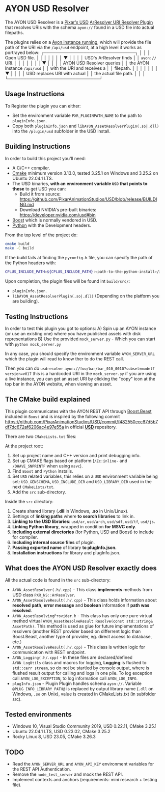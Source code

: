 # AYON USD Resolver
The AYON USD Resolver is a [Pixar's USD](https://openusd.org) [ArResolver URI Resolver Plugin](https://openusd.org/release/api/ar_page_front.html#ar_uri_resolvers) that resolves URIs with the schema `ayon://` found in a USD file into actual filepaths.

The plugins relies on a [Ayon instance running](https://github.com/ynput/ayon-docker), which will provide the file path of the URI via the `/api/usd` endpoint, at a high level it works as portrayed below:
 ┌──────────────────────────────┐
 │                              │
 │ Open USD file.               │
 │                              │
 │            │                 │
 │            ▼                 │
 │                              │
 │ USD's ArResolver finds       │
 │ `ayon://` URI.               │
 │                              │
 │            │                 │
 │            ▼                 │
 │                              │
 │ AYON USD Resolver queries    │
 │ the AYON Instance `/api/usd` │
 │ with the URI and receives a  │
 │ filepath.                    │
 │                              │
 │            │                 │
 │            ▼                 │
 │                              │
 │ USD replaces URI with actual │
 │ the actual file path.        │
 │                              │
 └──────────────────────────────┘

## Usage Instructions
To Register the plugin you can either:
 * Set the environment variable `PXR_PLUGINPATH_NAME` to the path to `pluginInfo.json`.
 * Copy both `pluginInfo.json` and `libAYON_AssetResolverPlugin(.so|.dll)` into the `/plugin/usd` subfolder in the USD install.

## Building Instructions
In order to build this project you'll need:
 * A C/C++ compiler.
 * [Cmake](https://cmake.org/) minimum version 3.13.0, tested 3.25.1 on Windows and 3.25.2 on Ubuntu 22.04.1 LTS.
 * The USD binaries, **with an environment variable `USD` that points to these** to get USD you can:
    - Build it from source: https://github.com/PixarAnimationStudios/USD/blob/release/BUILDING.md
    - Download NVIDIA's pre-built binaries: https://developer.nvidia.com/usd#bin
 * [Boost](https://boost.org/) which is normally vendored in USD.
 * [Python](https://python.org/) with the Development headers.

From the top level of the project do:
 ```bash
 cmake build
 make -C build
 ```

If the build fails at finding the `pyconfig.h` file, you can specify the path of the Python headers with:
 ```bash
 CPLUS_INCLUDE_PATH=${CPLUS_INCLUDE_PATH}:<path-to-the-python-install>/include/pythonX.Y make -C build
 ```

Upon completion, the plugin files will be found int `build/src/`:
 * `pluginInfo.json`.
 * `libAYON_AssetResolverPlugin(.so|.dll)` (Depending on the platform you are building).

## Testing Instructions
In order to test this plugin you got to options:
 A) Spin up an AYON instance (or use an existing one) where you have published assets with disk representations
 B) Use the provided `mock_server.py` - Which you can start with `python mock_server.py`
 
In any case, you should specify the environment variable `AYON_SERVER_URL` which the plugin will read to know ther to do the REST call.

Then you can do `usdresolve ayon://foo/bar/bar_010_0010?subset=model?version=v017` this is a hardcoded URI in the `mock_server.py` if you are using a live instance, you can get an asset URI by clicking the "copy" icon at the top bar in the AYON website, when viewing an asset.

## The CMake build explained
This plugin communicates with the AYON REST API through [Boost.Beast](https://github.com/boostorg/beast) included in `Boost` and is inspired by the following commit <https://github.com/PixarAnimationStudios/USD/commit/f482550ecc87d5b7df7dc672af6206ac4e97e55a> in official [**USD**](https://github.com/PixarAnimationStudios/USD) repository.

There are two `CMakeLists.txt` files:

At the project root:
 1) Set up project name and C++ version and print debugging info.
 2) Set up CMAKE flags based on platform (`/Zc:inline-` and `/DHAVE_SNPRINTF` when using `msvc`).
 3) Find `Boost` and `Python` installs.
 4) Set `USD` related variables, this relies on a `USD` environment variable being set: `USD_GENSCHEMA`, `USD_INCLUDE_DIR` and `USD_LIBRARY_DIR` used in the next `CMakeLists/txt`.
 5) Add the `src` sub-directory.

Inside the `src` directory:
 1) Create shared library (**.dll** in Windows, **.so** in Unix/Linux).
 2) Settings of **linking paths** where **to search libraries** to link in.
 3) **Linking to the USD libraries**: `usd/ar`, `usd/arch`, `usd/sdf`, `usd/tf`, `usd/js`.
 4) **Linking Python library**, wrapped in condition **for MSVC only**.
 5) **Including external directories** (for Python, USD and Boost) to include for compiler.
 6) **Including internal source files** of plugin.
 7) **Passing exported name** of library **to plugInfo.json**.
 8) **Installation instructions** for library and plugInfo.json.


## What does the AYON USD Resolver exactly does

All the actual code is found in the `src` sub-directory:
 * `AYON_AssetResolver(.h/.cpp)` - This class **implements** methods from USD class `PXR_NS::ArResolver`.
 * `AYON_AssetResolveResult(.h/.cpp)` - This class holds information about **resolved path**, **error message** and **boolean** information if **path was resolved**.
 * `AYON_AssetResolvingProvider.h` - This class has only one pure virtual method virtual `AYON_AssetResolveResult Resolve(const std::string& AssetPath)`. This method is used as glue for future implementations of resolvers (another REST provider based on differrent logic than Boost.Beast, another type of provider, eg. direct access to database, etc.)
 * `AYON_AssetResolveResult(.h/.cpp)` - This class is written logic for communication with REST endpoint.
 * `AYON_Logging(.h/.cpp)` - In these files are declared/defined `AYON_LogUtils` class and macros for logging, **Logging** is flushed to `std::cerr stream`, so do not be startled by console output, where is flushed result output for calling and logs in one pile. To log exception call `AYON_LOG_EXCEPTION`, to log information call `AYON_LOG_INFO`.
 * `plugInfo.json` - Plugin Plugin handles schema `ayon://`. Variable `@PLUG_INFO_LIBRARY_PATH@` is replaced by output library name (`.dll` on Windows, `.so` on Unix), value is created in CMakeLists.txt (in subfolder src). 


## Tested environments
- Windows 10, Visual Studio Community 2019, USD 0.22.11, CMake 3.25.1
- Ubuntu 22.04.1 LTS, USD 0.23.02, CMake 3.25.2
- Rocky Linux 8, USD 23.05, CMake 3.26.3

## TODO
* Read the `AYON_SERVER_URL` and `AYON_API_KEY` environment variables for the REST API Authentication.
* Remove the `node_test_server` and mock the REST API.
* Implement contexts and anchors (requirements: mini research + testing file).

